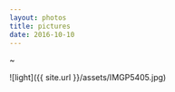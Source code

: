 ```yaml
---
layout: photos
title: pictures
date: 2016-10-10
---
```

~

![light]({{ site.url }}/assets/IMGP5405.jpg) 

